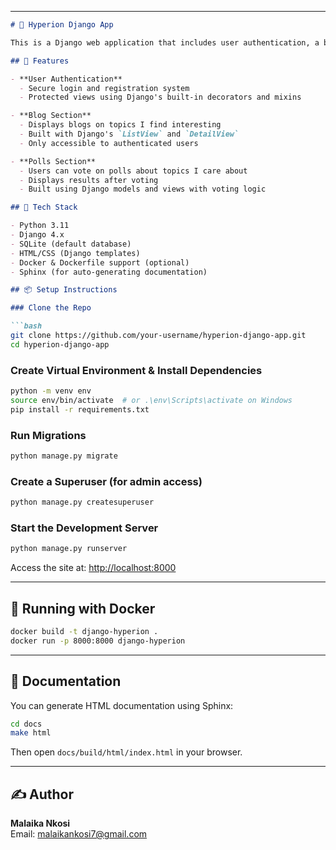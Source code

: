 
---

```markdown
# 🧠 Hyperion Django App

This is a Django web application that includes user authentication, a blog, and a polling system.

## 🔐 Features

- **User Authentication**
  - Secure login and registration system
  - Protected views using Django's built-in decorators and mixins

- **Blog Section**
  - Displays blogs on topics I find interesting
  - Built with Django's `ListView` and `DetailView`
  - Only accessible to authenticated users

- **Polls Section**
  - Users can vote on polls about topics I care about
  - Displays results after voting
  - Built using Django models and views with voting logic

## 🚀 Tech Stack

- Python 3.11
- Django 4.x
- SQLite (default database)
- HTML/CSS (Django templates)
- Docker & Dockerfile support (optional)
- Sphinx (for auto-generating documentation)

## 📦 Setup Instructions

### Clone the Repo

```bash
git clone https://github.com/your-username/hyperion-django-app.git
cd hyperion-django-app
```

### Create Virtual Environment & Install Dependencies

```bash
python -m venv env
source env/bin/activate  # or .\env\Scripts\activate on Windows
pip install -r requirements.txt
```

### Run Migrations

```bash
python manage.py migrate
```

### Create a Superuser (for admin access)

```bash
python manage.py createsuperuser
```

### Start the Development Server

```bash
python manage.py runserver
```

Access the site at: [http://localhost:8000](http://localhost:8000)

---

## 🐳 Running with Docker

```bash
docker build -t django-hyperion .
docker run -p 8000:8000 django-hyperion
```

---

## 📖 Documentation

You can generate HTML documentation using Sphinx:

```bash
cd docs
make html
```

Then open `docs/build/html/index.html` in your browser.

---

## ✍️ Author

**Malaika Nkosi**  
Email: [malaikankosi7@gmail.com](mailto:malaikankosi7@gmail.com)
